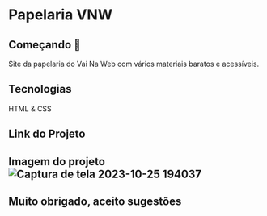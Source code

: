 # Papelaria VNW
## Começando 🚀
Site da papelaria do Vai Na Web com vários materiais baratos e acessíveis. 
## Tecnologias
HTML & CSS 
## Link do Projeto

## Imagem do projeto![Captura de tela 2023-10-25 194037](https://github.com/raqueldamazio/Papelaria/assets/147668213/fdf12cda-e476-4cf1-86a6-85e83725c461)


## Muito obrigado, aceito sugestões
